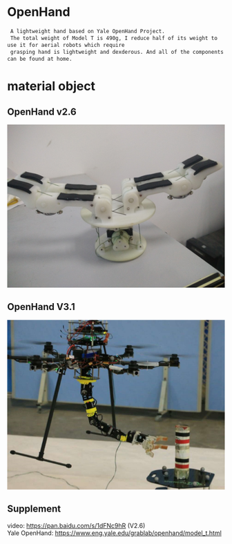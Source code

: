 # OpenHand
     A lightweight hand based on Yale OpenHand Project.
     The total weight of Model T is 490g, I reduce half of its weight to use it for aerial robots which require 
     grasping hand is lightweight and dexderous. And all of the components can be found at home.

# material object
## OpenHand v2.6
![v2.6](https://github.com/marooncn/OpenHand/blob/master/v2.6.jpg) <br>
## OpenHand V3.1
![v3.1](https://github.com/marooncn/OpenHand/blob/master/v3.1.jpg)
## Supplement
video: https://pan.baidu.com/s/1dFNc9hR (V2.6) <br>
Yale OpenHand: https://www.eng.yale.edu/grablab/openhand/model_t.html
